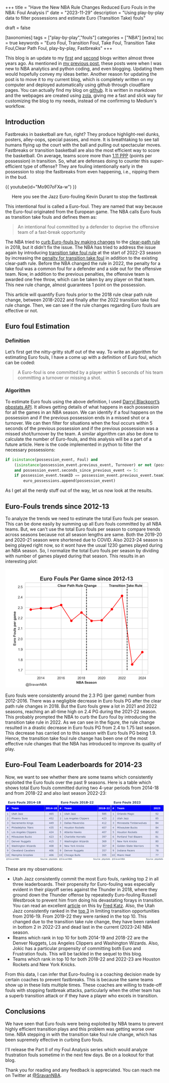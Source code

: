 +++
title = "Have the New NBA Rule Changes Reduced Euro Fouls in the NBA: Foul Analysis I"
date = "2023-11-29"
description = "Using play-by-play data to filter possessions and estimate Euro (Transition Take) fouls"

draft = false

[taxonomies]
tags = ["play-by-play","fouls"]
categories = ["NBA"]
[extra]
toc = true
keywords = "Euro Foul, Transition Foul, Take Foul, Transition Take Foul,Clear Path Foul, play-by-play, Fastbreaks"
+++

This blog is an update to my [first](https://medium.com/basketballobservations/frustration-fouls-in-the-nba-4fed20ca0075) and [second](https://medium.com/basketballobservations/euro-fouls-in-the-nba-c8d8cee7a3a8) blogs written almost three years ago. As mentioned in [my previous post](https://blog.sradjoker.cc/posts/nba-sosadj/), these posts were when I was new to NBA analytics and python coding, and even blogging. Updating them would hopefully convey my ideas better. Another reason for updating the post is to move it to my current blog, which is completely written on my computer and deployed automatically using github through cloudflare pages. You can actually find my blog on [github](https://github.com/sravanpannala/blog). It is written in markdown and the webpages are created using [zola](https://www.getzola.org/), giving me a fast and slick way for customizing the blog to my needs, instead of me confirming to Medium's workflow. 

## Introduction
Fastbreaks in basketball are fun, right? They produce highlight-reel dunks, posters, alley-oops, special passes, and more. It is breathtaking to see tall humans flying up the court with the ball and pulling out spectacular moves. Fastbreaks or transition basketball are also the most efficient way to score the basketball. On average, teams score more than [1.11 PPP](https://www.nba.com/stats/teams/transition?SeasonYear=2023-24&SeasonType=Regular+Season&sort=PPP&dir=1) (points per possession) in transition. So, what are defenses doing to counter this super-efficient type of offense? They are fouling intentionally early in the possession to stop the fastbreaks from even happening, i.e., nipping them in the bud.

{{ youtube(id="Mo907oFXa-w") }}
<p style="text-align: center;">Here you see the Jazz Euro-fouling Kevin Durant to stop the fastbreak</p>


This intentional foul is called a Euro-foul. They are named that way because the Euro-foul originated from the European game. The NBA calls Euro fouls as transition take fouls and defines them as:
> An intentional foul committed by a defender to deprive the offensive team of a fast-break opportunity

The NBA tried to [curb Euro-fouls by making changes](https://official.nba.com/example-of-clear-path-rule-simplifications/) to the [clear-path rule](https://www.washingtonpost.com/news/sports/wp/2018/08/27/the-nba-is-trying-to-speed-up-the-game-again-thats-good-for-the-league-and-for-fans/) in 2018, but it didn’t fix the issue. 
The NBA has tried to address the issue again by introducing [transition take foul rule](https://www.nba.com/news/nba-board-of-governors-approves-heightened-penalty-for-transition-take-foul) at the start of 2022-23 season by increasing the [penalty for transition take foul](https://www.sportingnews.com/us/nba/news/take-foul-transition-rule-penalties-clear-path-nba/wmsl3amguhycebagau4mmd5i) in addition to the existing clear-path rule.
Before the NBA changed the rule in 2022, the penalty for a take foul was a common foul for a defender and a side out for the offensive team. Now, in addition to the previous penalties, the offensive team is awarded one free throw, which can be taken by any player on that team. This new rule change, almost guarantees 1 point on the possession. 

This article will quantify Euro fouls prior to the 2018 rule clear path rule change, between 2018-2022 and finally after the 2022 transition take foul rule change. Then, we can see if the rule changes regarding Euro fouls are effective or not.


## Euro foul Estimation
### Definition
Let’s first get the nitty-gritty stuff out of the way. To write an algorithm for estimating Euro fouls, I have a come up with a definition of Euro foul, which can be coded:

>A Euro-foul is one committed by a player within 5 seconds of his team committing a turnover or missing a shot.

### Algorithm
To estimate Euro fouls using the above definition, I used [Darryl Blackport’s](https://twitter.com/bballport) [pbpstats API](https://pbpstats.readthedocs.io/en/latest/). It allows getting details of what happens in each possession for all the games in an NBA season. We can identify if a foul happens on the possession and if the previous possession ends in a missed shot or a turnover. We can then filter for situations when the foul occurs within 5 seconds of the previous possession and if the previous possession was a missed shot/turnover by the team. A similar algorithm can also be done to calculate the number of Euro-fouls, and this analysis will be a part of a future article. Here is the code implemented in python to filter the necessary possessions:

```python
if isinstance(possession_event, Foul) and 
    (isinstance(possession_event.previous_event, Turnover) or not (possession_event.previous_event, FieldGoal)) 
    and possession_event.seconds_since_previous_event <= 5:
    if possession_event.teamID == possession_event.previous_event.teamID:
        euro_possessions.append(possession_event)
```

As I get all the nerdy stuff out of the way, let us now look at the results.

## Euro-Fouls trends since 2012-13

To analyze the trends we need to estimate the total Euro fouls per season. This can be done easily by summing up all Euro fouls committed by all NBA teams. But, we can't use the total Euro fouls per season to compare trends across seasons because not all season lengths are same. Both the 2019-20 and 2020-21 season were shortened due to COVID. Also 2023-24 season is being played right now, so it wont have the usual 1230 games played during an NBA season. So, I normalize the total Euro fouls per season by dividing with number of games played during that season. This results in an interesting plot:

 ![Euro Fouls Per Game](./nba_euro_1.png)

Euro fouls were consistently around the 2.3 PG (per game) number from 2012-2016. There was a negligible decrease in Euro fouls PG after the clear path rule changes in 2018. But the Euro fouls grew a lot in 2021 and 2022 seasons, reaching an all-time high on 2.4 PG during the 2021-22 season. This probably prompted the NBA to curb the Euro foul by introducing the transition take rule in 2022. As we can see in the figure, the rule change resulted in a drastic decrease in Euro fouls PG from 2.4 to 1.75 last season. This decrease has carried on to this season with Euro fouls PG being 1.9. Hence, the transition take foul rule change has been one of the most effective rule changes that the NBA has introduced to improve its quality of play.

## Euro-Foul Team Leaderboards for 2014-23
Now, we want to see whether there are some teams which consistently exploited the Euro fouls over the past 9 seasons.
Here is a table which shows total Euro fouls committed during two 4-year periods from 2014-18 and from 2018-22 and also last season 2022-23:

![Euro Fouls Team Leaderboards](./nba_euro_2.png)

These are my observations:
- Utah Jazz consistently commit the most Euro fouls, ranking top 2 in all three leaderboards. Their propensity for Euro-fouling was especially evident in their playoff series against the Thunder in 2018, where they ground down the Thunder offense by repeatedly Euro-fouling Russell Westbrook to prevent him from doing his devastating forays in transition. You can read an excellent [article](https://www.normantranscript.com/oklahoma/jazz-trying-to-win-on-the-margins-by-euro-fouling-thunder/article_5e1ce470-44e8-11e8-a6a8-9f78181fe172.html) on this by [Fred Katz](http://twitter.com/FredKatz). Also, the Utah Jazz consistently ranked in the [top 3](https://www.nba.com/stats/teams/transition?sort=POSS_PCT&dir=-1&SeasonType=Regular+Season&TypeGrouping=defensive&SeasonYear=2018-19) in limiting transition opportunities from 2016-19. From 2019-22 they were ranked in the top 10. This changed due to the transition take rule change, they have been ranked in bottom 2 in 2022-23 and dead last in the current (2023-24) NBA season.
- Reams which rank in top 10 for both 2014-19 and 2018-22 are the Denver Nuggets, Los Angeles Clippers and Washington Wizards. Also, Jokic has a particular propensity of committing both Euro and Frustration fouls. This will be tackled in the sequel to this blog.
- Teams which rank in top 10 for both 2018-22 and 2022-23 are Houston Rockets and New York Knicks. 

From this data, I can infer that Euro-fouling is a coaching decision made by certain coaches to prevent fastbreaks. This is because the same teams show up in these lists multiple times. These coaches are willing to trade-off fouls with stopping fastbreak attacks, particularly when the other team has a superb transition attack or if they have a player who excels in transition.


## Conclusions
We have seen that Euro fouls were being exploited by NBA teams to prevent highly efficient transition plays and this problem was getting worse over time. NBA stepping in with the transition take foul rule change, which has been supremely effective in curbing Euro fouls. 

I'll release the Part II of my Foul Analysis series which would analyze frustration fouls sometime in the next few days. Be on a lookout for that blog. 

Thank you for reading and any feedback is appreciated. You can reach me on Twitter at [@SravanNBA](https://twitter.com/SravanNBA).